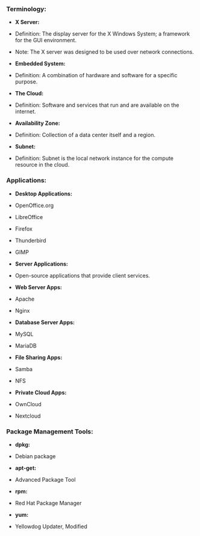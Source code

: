 
### Terminology:

- **X Server:**
- Definition: The display server for the X Windows System; a framework for the GUI environment.
- Note: The X server was designed to be used over network connections.

- **Embedded System:**
- Definition: A combination of hardware and software for a specific purpose.

- **The Cloud:**
- Definition: Software and services that run and are available on the internet.

- **Availability Zone:**
- Definition: Collection of a data center itself and a region.

- **Subnet:**
- Definition: Subnet is the local network instance for the compute resource in the cloud.

### Applications:

- **Desktop Applications:**
- OpenOffice.org
- LibreOffice
- Firefox
- Thunderbird
- GIMP

- **Server Applications:**
- Open-source applications that provide client services.

- **Web Server Apps:**
- Apache
- Nginx

- **Database Server Apps:**
- MySQL
- MariaDB

- **File Sharing Apps:**
- Samba
- NFS

- **Private Cloud Apps:**
- OwnCloud
- Nextcloud

### Package Management Tools:

- **dpkg:**
- Debian package

- **apt-get:**
- Advanced Package Tool

- **rpm:**
- Red Hat Package Manager

- **yum:**
- Yellowdog Updater, Modified
